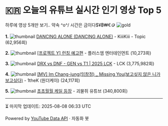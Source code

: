 # 🇰🇷 오늘의 유튜브 실시간 인기 영상 Top 5

하루에 영상 5개만 보기.. 약속 \^o^/ 
시간은 금이다$¥฿₩€🪙
![gold](https://media.tenor.com/your-gif-id.gif)


**1.** ![thumbnail](https://i.ytimg.com/vi/YrmDkAJ9yps/default.jpg)
[DANCING ALONE (DANCING ALONE)](https://youtube.com/watch?v=YrmDkAJ9yps) - KiiiKiii - Topic (62,956회)

**2.** ![thumbnail](https://i.ytimg.com/vi/ZEbnpgLIE6Q/default.jpg)
[[프로젝트 Y] 런칭 예고편](https://youtube.com/watch?v=ZEbnpgLIE6Q) - 플러스엠 엔터테인먼트 (10,273회)

**3.** ![thumbnail](https://i.ytimg.com/vi/GZ2HKDw3Ago/default.jpg)
[DRX vs DNF - GEN vs T1 | 2025 LCK](https://youtube.com/watch?v=GZ2HKDw3Ago) - LCK (3,775,982회)

**4.** ![thumbnail](https://i.ytimg.com/vi/MFnuYICkh9M/default.jpg)
[[MV] Im Chang-jung(임창정) _ Missing You(보고싶지 않은 니가 보고싶다)](https://youtube.com/watch?v=MFnuYICkh9M) - 1theK (원더케이) (24,117회)

**5.** ![thumbnail](https://i.ytimg.com/vi/58WZS0Bg3MI/default.jpg)
[초초월월 케일 등장](https://youtube.com/watch?v=58WZS0Bg3MI) - 괴물쥐 유튜브 (340,800회)


---
⏳ 마지막 업데이트: 2025-08-08 06:33 UTC

Powered by [YouTube Data API](https://developers.google.com/youtube/v3/docs/videos/list) · 자동화 봇